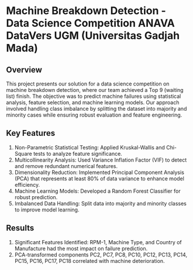 # Machine Breakdown Detection - Data Science Competition ANAVA DataVers UGM (Universitas Gadjah Mada)

## Overview
This project presents our solution for a data science competition on machine breakdown detection, where our team achieved a Top 9 (waiting list) finish. The objective was to predict machine failures using statistical analysis, feature selection, and machine learning models. Our approach involved handling class imbalance by splitting the dataset into majority and minority cases while ensuring robust evaluation and feature engineering.

## Key Features
1. Non-Parametric Statistical Testing: Applied Kruskal-Wallis and Chi-Square tests to analyze feature significance.
2. Multicollinearity Analysis: Used Variance Inflation Factor (VIF) to detect and remove redundant numerical features.
3. Dimensionality Reduction: Implemented Principal Component Analysis (PCA) that represents at least 80% of data variance to enhance model efficiency.
4. Machine Learning Models: Developed a Random Forest Classifier for robust prediction.
5. Imbalanced Data Handling: Split data into majority and minority classes to improve model learning.

## Results
1. Significant Features Identified: RPM-1, Machine Type, and Country of Manufacture had the most impact on failure prediction.
2. PCA-transformed components PC2, PC7, PC8, PC10, PC12, PC13, PC14, PC15, PC16, PC17, PC18 correlated with machine deterioration.
